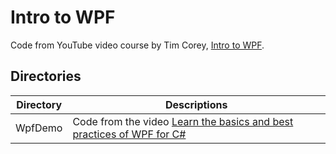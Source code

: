 # Intro to WPF

Code from YouTube video course by Tim Corey, [Intro to WPF](https://www.youtube.com/playlist?list=PLLWMQd6PeGY3QEHCmCWaUKNhmFFdIDxE8).

## Directories

| Directory | Descriptions |
| --- | --- |
| WpfDemo | Code from the video [Learn the basics and best practices of WPF for C#](https://www.youtube.com/watch?v=gSfMNjWNoX0&list=PLLWMQd6PeGY3QEHCmCWaUKNhmFFdIDxE8&index=1) |

